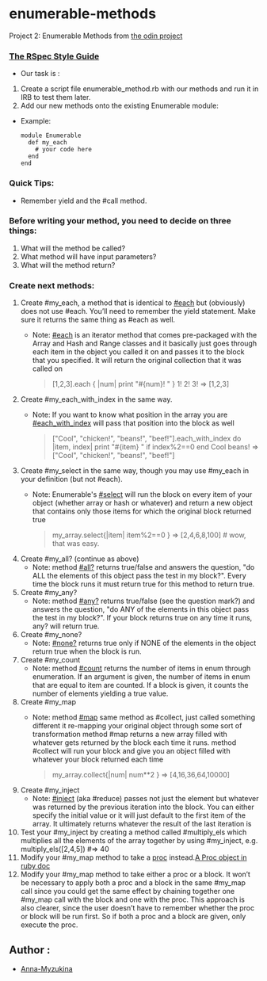 # enumerable-methods
Project 2: Enumerable Methods from [the odin project](https://www.theodinproject.com/courses/ruby-programming/lessons/advanced-building-blocks?ref=lnav#assignment-2)


### [The RSpec Style Guide](https://github.com/rubocop-hq/rspec-style-guide#let-blocks)
* Our task is :
1. Create a script file enumerable_method.rb with our methods and run it in IRB to test them later.
1. Add our new methods onto the existing Enumerable module:
  * Example:

        module Enumerable
          def my_each
            # your code here
          end
        end

### Quick Tips:

* Remember yield and the #call method.

### Before writing your method, you need to decide on three things:

1. What will the method be called?
1. What method will have input parameters?
1. What will the method return?

### Create next methods:
1. Create #my_each, a method that is identical to [#each](https://ruby-doc.org/core-2.6.4/Array.html#method-i-each) but (obviously) does not use #each. You’ll need to remember the yield statement. Make sure it returns the same thing as #each as well.
    * Note: [#each](https://ruby-doc.org/core-2.4.1/Hash.html#method-i-each) is an iterator method that comes pre-packaged with the Array and Hash and Range classes and it basically just goes through each item in the object you called it on 
and passes it to the block that you specified. It will return the original collection that it was called on

        > [1,2,3].each { |num| print "#{num}! " }
        1! 2! 3! => [1,2,3]
1. Create #my_each_with_index in the same way.
    * Note: If you want to know what position in the array you are [#each_with_index](https://ruby-doc.org/core-2.6.4/Enumerable.html#method-i-each_with_index) will pass that position into the block as well

        > ["Cool", "chicken!", "beans!", "beef!"].each_with_index do |item, index|
        >   print "#{item} " if index%2==0
        > end
        Cool beans! => ["Cool", "chicken!", "beans!", "beef!"]
1. Create #my_select in the same way, though you may use #my_each in your definition (but not #each).
    * Note: Enumerable's [#select](https://ruby-doc.org/core-2.6.4/Enumerable.html#method-i-select) will run the block on every item of your object (whether array or hash or whatever) and return a new object that contains only those items for which the original block returned true

        > my_array.select{|item| item%2==0 }
        => [2,4,6,8,100]      # wow, that was easy.
1. Create #my_all? (continue as above)
    * Note: method [#all?](https://ruby-doc.org/core-2.6.4/Enumerable.html#method-i-all-3F) returns true/false and answers the question, "do ALL the elements of this object pass the test in my block?". Every time the block runs it must return true for this method to return true.
1. Create #my_any?
    * Note: method [#any?](https://ruby-doc.org/core-2.6.4/Enumerable.html#method-i-any-3F) returns true/false (see the question mark?) and answers the question, "do ANY of the elements in this object pass the test in my block?". If your block returns true on any time it runs, any? will return true.
1. Create #my_none?
    * Note: [#none?](https://ruby-doc.org/core-2.6.4/Enumerable.html#method-i-none-3F) returns true only if NONE of the elements in the object return true when the block is run.
1. Create #my_count
    * Note: method [#count](https://ruby-doc.org/core-2.6.4/Enumerable.html#method-i-count) returns the number of items in enum through enumeration. If an argument is given, the number of items in enum that are equal to item are counted. If a block is given, it counts the number of elements yielding a true value.
1. Create #my_map
    * Note: method [#map](https://ruby-doc.org/core-2.6.4/Enumerable.html#method-i-map) same method as #collect, just called something different it re-mapping your original object through some sort of transformation
method #map returns a new array filled with whatever gets returned by the block each time it runs.
method #collect will run your block and give you an object filled with whatever your block returned each time

      > my_array.collect{|num| num**2 }
      => [4,16,36,64,10000]
1. Create #my_inject
    * Note: [#inject](https://ruby-doc.org/core-2.6.4/Enumerable.html#method-i-inject) (aka #reduce) passes not just the element but whatever was returned by the previous iteration into the block. You can either specify the initial value or it will just default to the first item of the array. It ultimately returns whatever the result of the last iteration is
1. Test your #my_inject by creating a method called #multiply_els which multiplies all the elements of the array together by using #my_inject, e.g. multiply_els([2,4,5]) #=> 40
1. Modify your #my_map method to take a [proc](https://www.rubydoc.info/stdlib/core/Proc) instead.[A Proc object in ruby doc](https://ruby-doc.org/core-2.6.4/Proc.html)
1. Modify your #my_map method to take either a proc or a block. It won’t be necessary to apply both a proc and a block in the same #my_map call since you could get the same effect by chaining together one #my_map call with the block and one with the proc. This approach is also clearer, since the user doesn’t have to remember whether the proc or block will be run first. So if both a proc and a block are given, only execute the proc.

## Author :
*  [Anna-Myzukina](https://github.com/Anna-Myzukina)

